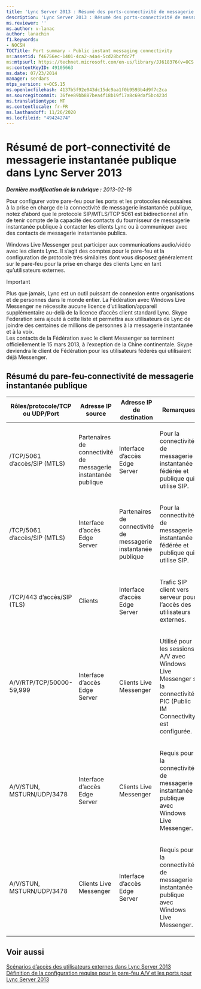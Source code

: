 ```yaml
---
title: 'Lync Server 2013 : Résumé des ports-connectivité de messagerie instantanée publique'
description: 'Lync Server 2013 : Résumé des ports-connectivité de messagerie instantanée publique.'
ms.reviewer: ''
ms.author: v-lanac
author: lanachin
f1.keywords:
- NOCSH
TOCTitle: Port summary - Public instant messaging connectivity
ms:assetid: f46756ec-1401-4ca2-a4a4-5cd28bcfdc7f
ms:mtpsurl: https://technet.microsoft.com/en-us/library/JJ618376(v=OCS.15)
ms:contentKeyID: 49105663
ms.date: 07/23/2014
manager: serdars
mtps_version: v=OCS.15
ms.openlocfilehash: 4137b5f92e043dc15dc9aa1f0b9593b4d9f7c2ca
ms.sourcegitcommit: 36fee89bb887bea4f18b19f17a8c69daf5bc423d
ms.translationtype: MT
ms.contentlocale: fr-FR
ms.lasthandoff: 11/26/2020
ms.locfileid: "49424274"
---
```

# <a name="port-summary---public-instant-messaging-connectivity-in-lync-server-2013"></a>Résumé de port-connectivité de messagerie instantanée publique dans Lync Server 2013

<div data-xmlns="http://www.w3.org/1999/xhtml">

<div class="topic" data-xmlns="http://www.w3.org/1999/xhtml" data-msxsl="urn:schemas-microsoft-com:xslt" data-cs="https://msdn.microsoft.com/">

<div data-asp="https://msdn2.microsoft.com/asp">



</div>

<div id="mainSection">

<div id="mainBody">

<span> </span>

_**Dernière modification de la rubrique :** 2013-02-16_

Pour configurer votre pare-feu pour les ports et les protocoles nécessaires à la prise en charge de la connectivité de messagerie instantanée publique, notez d’abord que le protocole SIP/MTLS/TCP 5061 est bidirectionnel afin de tenir compte de la capacité des contacts du fournisseur de messagerie instantanée publique à contacter les clients Lync ou à communiquer avec des contacts de messagerie instantanée publics.

Windows Live Messenger peut participer aux communications audio/vidéo avec les clients Lync. Il s’agit des comptes pour le pare-feu et la configuration de protocole très similaires dont vous disposez généralement sur le pare-feu pour la prise en charge des clients Lync en tant qu’utilisateurs externes.

<div>


> [!IMPORTANT]  
> Plus que jamais, Lync est un outil puissant de connexion entre organisations et de personnes dans le monde entier. La Fédération avec Windows Live Messenger ne nécessite aucune licence d’utilisation/appareil supplémentaire au-delà de la licence d’accès client standard Lync. Skype Federation sera ajouté à cette liste et permettra aux utilisateurs de Lync de joindre des centaines de millions de personnes à la messagerie instantanée et à la voix.<BR>Les contacts de la Fédération avec le client Messenger se terminent officiellement le 15 mars 2013, à l’exception de la Chine continentale. Skype deviendra le client de Fédération pour les utilisateurs fédérés qui utilisaient déjà Messenger.



</div>

<div>

## <a name="firewall-summary--public-instant-messaging-connectivity"></a>Résumé du pare-feu-connectivité de messagerie instantanée publique


<table>
<colgroup>
<col style="width: 25%" />
<col style="width: 25%" />
<col style="width: 25%" />
<col style="width: 25%" />
</colgroup>
<thead>
<tr class="header">
<th>Rôles/protocole/TCP ou UDP/Port</th>
<th>Adresse IP source</th>
<th>Adresse IP de destination</th>
<th>Remarques</th>
</tr>
</thead>
<tbody>
<tr class="odd">
<td><p>/TCP/5061 d’accès/SIP (MTLS)</p></td>
<td><p>Partenaires de connectivité de messagerie instantanée publique</p></td>
<td><p>Interface d’accès Edge Server</p></td>
<td><p>Pour la connectivité de messagerie instantanée fédérée et publique qui utilise SIP.</p></td>
</tr>
<tr class="even">
<td><p>/TCP/5061 d’accès/SIP (MTLS)</p></td>
<td><p>Interface d’accès Edge Server</p></td>
<td><p>Partenaires de connectivité de messagerie instantanée publique</p></td>
<td><p>Pour la connectivité de messagerie instantanée fédérée et publique qui utilise SIP.</p></td>
</tr>
<tr class="odd">
<td><p>/TCP/443 d’accès/SIP (TLS)</p></td>
<td><p>Clients</p></td>
<td><p>Interface d’accès Edge Server</p></td>
<td><p>Trafic SIP client vers serveur pour l’accès des utilisateurs externes.</p></td>
</tr>
<tr class="even">
<td><p>A/V/RTP/TCP/50000-59,999</p></td>
<td><p>Interface d’accès Edge Server</p></td>
<td><p>Clients Live Messenger</p></td>
<td><p>Utilisé pour les sessions A/V avec Windows Live Messenger si la connectivité PIC (Public IM Connectivity) est configurée.</p></td>
</tr>
<tr class="odd">
<td><p>A/V/STUN, MSTURN/UDP/3478</p></td>
<td><p>Interface d’accès Edge Server</p></td>
<td><p>Clients Live Messenger</p></td>
<td><p>Requis pour la connectivité de messagerie instantanée publique avec Windows Live Messenger.</p></td>
</tr>
<tr class="even">
<td><p>A/V/STUN, MSTURN/UDP/3478</p></td>
<td><p>Clients Live Messenger</p></td>
<td><p>Interface d’accès Edge Server</p></td>
<td><p>Requis pour la connectivité de messagerie instantanée publique avec Windows Live Messenger.</p></td>
</tr>
</tbody>
</table>


</div>

<div>

## <a name="see-also"></a>Voir aussi


[Scénarios d’accès des utilisateurs externes dans Lync Server 2013](lync-server-2013-scenarios-for-external-user-access.md)  
[Définition de la configuration requise pour le pare-feu A/V et les ports pour Lync Server 2013](lync-server-2013-determine-external-a-v-firewall-and-port-requirements.md)  
  

</div>

</div>

<span> </span>

</div>

</div>

</div>

